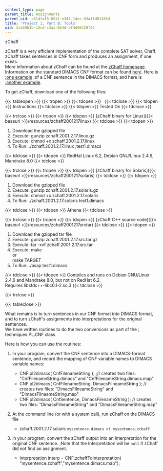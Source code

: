 ```yaml
---
content_type: page
parent_title: Assignments
parent_uid: c614faf8-894f-e345-14ec-83a1fd01388d
title: 'Project 1, Part B: Tools'
uid: 2ceb9b1b-12cd-c3aa-054d-bf4d06429f42
---
```


  
zChaff

zChaff is a very efficient implementation of the complete SAT solver, Chaff. zChaff takes sentences in CNF form and produces an assignment, if one exists.  
More information about zChaff can be found at the [zChaff homepage](http://www.princeton.edu/~chaff/zchaff.html).  
Information on the standard DIMACS CNF format can be found [here](http://logic.pdmi.ras.ru/~basolver/dimacs.html). Here is ;[one example](/courses/electrical-engineering-and-computer-science/6-825-techniques-in-artificial-intelligence-sma-5504-fall-2002/assignments/test1.dimacs) ;of a CNF sentence in the DIMACS format, and here is ;[another example](/courses/electrical-engineering-and-computer-science/6-825-techniques-in-artificial-intelligence-sma-5504-fall-2002/assignments/test2.dimacs).  
  
To get zChaff, download one of the following files:  

{{< tableopen >}}
{{< tropen >}}
{{< tdopen >}}
 
{{< tdclose >}}
{{< tdopen >}}
Instructions
{{< tdclose >}}
{{< tdopen >}}
Tested On
{{< tdclose >}}

{{< trclose >}}
{{< tropen >}}
{{< tdopen >}}
[zChaff binary for Linux]({{< baseurl >}}/resources/zchaff2001217linux)
{{< tdclose >}}
{{< tdopen >}}


1.  Download the gzipped file
2.  Execute: gunzip zchaff.2001.2.17.linux.gz
3.  Execute: chmod +x zchaff.2001.2.17.linux
4.  To Run: ./zchaff.2001.2.17.linux ;test1.dimacs


{{< tdclose >}}
{{< tdopen >}}
RedHat Linux 6.2, Debian GNU/Linux 2.4.9, Mandrake 8.0
{{< tdclose >}}

{{< trclose >}}
{{< tropen >}}
{{< tdopen >}}
[zChaff binary for Solaris]({{< baseurl >}}/resources/zchaff2001217solaris)
{{< tdclose >}}
{{< tdopen >}}


1.  Download the gzipped file
2.  Execute: gunzip zchaff.2001.2.17.solaris.gz
3.  Execute: chmod +x zchaff.2001.2.17.solaris
4.  To Run: ./zchaff.2001.2.17.solaris test1.dimacs


{{< tdclose >}}
{{< tdopen >}}
Athena
{{< tdclose >}}

{{< trclose >}}
{{< tropen >}}
{{< tdopen >}}
[zChaff C++ source code]({{< baseurl >}}/resources/zchaff2001217srctar)
{{< tdclose >}}
{{< tdopen >}}


1.  Download the gzipped tar file
2.  Execute: gunzip zchaff.2001.2.17.src.tar.gz
3.  Execute: tar -xvf zchaff.2001.2.17.src.tar
4.  Execute: make  
    or  
    make TARGET
5.  To Run: ./asap test1.dimacs


{{< tdclose >}}
{{< tdopen >}}
Compiles and runs on Debian GNU/Linux 2.4.9 and Mandrake 8.0, but not on RedHat 6.2.  
Requires libstdc++-libc6.1-2.so.3
{{< tdclose >}}

{{< trclose >}}

{{< tableclose >}}

What remains is to turn sentences in our CNF format into DIMACS format, and to turn zChaff's assignments into Interpretations for the original sentences.  
We have written routines to do the two conversions as part of the ; techniques.PL.CNF class.  
  
Here is how you can use the routines:  

1.  In your program, convert the CNF sentence into a DIMACS-format sentence, and record the mapping of CNF variable names to DIMACS variable names:
    
    *   CNF.pl2dimacs( CnfFilenameString ); ;// creates two files: "CnfFilenameString.dimacs" and "CnfFilenameString.dimacs.map"
    *   CNF.pl2dimacs( CnfFilenameString, DimacsFilneameString ); // creates two files: "DimacsFilneameString" and "DimacsFilneameString.map"
    *   CNF.pl2dimacs( CnfSentence, DimacsFilenameString ); // creates two files: "DimacsFilneameString" and "DimacsFilneameString.map"
    
      
    
2.  At the command line (or with a system call), run zChaff on the DIMACS file  
    
    *   zchaff.2001.2.17.solaris `mysentence.dimacs >! mysentence.zchaff`
    
      
    
3.  In your program, convert the zChaff output into an Interpretation for the original CNF sentence. ;Note that the Interpretation will be `null` if zChaff did not find an assignment.
    *   Interpretation interp = CNF.zchaffToInterpretation( "mysentence.zchaff","mysentence.dimacs.map");